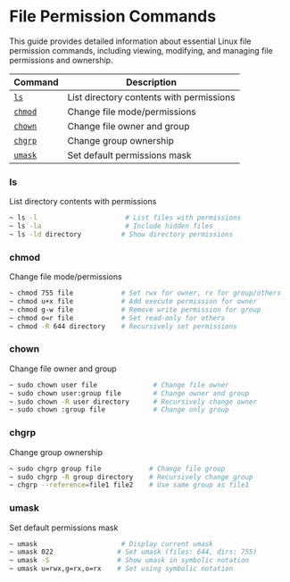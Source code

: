 # File Permission Commands

This guide provides detailed information about essential Linux file permission commands, including viewing, modifying, and managing file permissions and ownership.

| Command | Description |
|---------|-------------|
| [`ls`](#ls) | List directory contents with permissions |
| [`chmod`](#chmod) | Change file mode/permissions |
| [`chown`](#chown) | Change file owner and group |
| [`chgrp`](#chgrp) | Change group ownership |
| [`umask`](#umask) | Set default permissions mask |


### ls
List directory contents with permissions
```zsh
~ ls -l                      # List files with permissions
~ ls -la                     # Include hidden files
~ ls -ld directory          # Show directory permissions
```

### chmod
Change file mode/permissions
```zsh
~ chmod 755 file            # Set rwx for owner, rx for group/others
~ chmod u+x file            # Add execute permission for owner
~ chmod g-w file            # Remove write permission for group
~ chmod o=r file            # Set read-only for others
~ chmod -R 644 directory    # Recursively set permissions
```

### chown
Change file owner and group
```zsh
~ sudo chown user file              # Change file owner
~ sudo chown user:group file        # Change owner and group
~ sudo chown -R user directory      # Recursively change owner
~ sudo chown :group file            # Change only group
```

### chgrp
Change group ownership
```zsh
~ sudo chgrp group file            # Change file group
~ sudo chgrp -R group directory    # Recursively change group
~ chgrp --reference=file1 file2    # Use same group as file1
```

### umask
Set default permissions mask
```zsh
~ umask                     # Display current umask
~ umask 022                # Set umask (files: 644, dirs: 755)
~ umask -S                 # Show umask in symbolic notation
~ umask u=rwx,g=rx,o=rx    # Set using symbolic notation
``` 